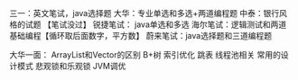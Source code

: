 三一：英文笔试，java选择题
大华：专业单选和多选+两道编程题
中泰：银行风格的试题 【笔试没过】
锐捷笔试： java单选和多选
海尔笔试：逻辑测试和两道基础编程【循环取后面数字，平方数】
蔚来笔试：java选择题和三道编程题



大华一面：
ArrayList和Vector的区别
B+树
索引优化
跳表
线程池相关
常用的设计模式
悲观锁和乐观锁
JVM调优